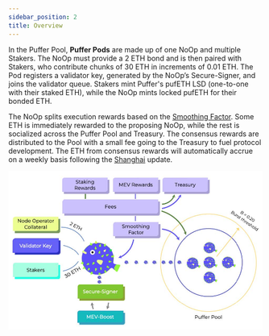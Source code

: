 ```yaml
---
sidebar_position: 2
title: Overview
---
```


In the Puffer Pool, **Puffer Pods** are made up of one NoOp and multiple Stakers. The NoOp must
provide a 2 ETH bond and is then paired with Stakers, who contribute chunks of 30 ETH in increments
of 0.01 ETH. The Pod registers a validator key, generated by the NoOp’s Secure-Signer, and joins the
validator queue. Stakers mint Puffer's pufETH LSD (one-to-one with their staked ETH), while the NoOp mints
locked pufETH for their bonded ETH.

The NoOp splits execution rewards
based on the [Smoothing Factor](arch/smoothing.md). Some ETH is immediately rewarded to the proposing NoOp, while
the rest is socialized across the Puffer Pool and Treasury. The consensus rewards are distributed to the
Pool with a small fee going to the Treasury to fuel protocol development. The ETH from consensus
rewards will automatically accrue on a weekly basis following the [Shanghai](https://notes.ethereum.org/@launchpad/withdrawals-faq) update.

![pufferarch](img/arch.jpg)
